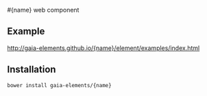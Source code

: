#{name} web component

## Example

http://gaia-elements.github.io/{name}/element/examples/index.html

## Installation
```
bower install gaia-elements/{name}
```
